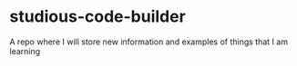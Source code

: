 # studious-code-builder
A repo where I will store new information and examples of things that I am learning
